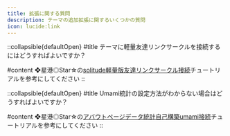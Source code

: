 ```yaml
---
title: 拡張に関する質問
description: テーマの追加拡張に関するいくつかの質問
icon: lucide:link
---
```


::collapsible{defaultOpen}
#title
テーマに軽量友達リンクサークルを接続するにはどうすればよいですか？

#content
❖星港◎Star☆の[solitude軽量版友達リンクサークル接続](https://blog.starsharbor.com/posts/solitude-fclite/)チュートリアルを参考にしてください
::

::collapsible{defaultOpen}
#title
Umami統計の設定方法がわからない場合はどうすればよいですか？

#content
❖星港◎Star☆の[アバウトページデータ統計自己構築umami接続](https://blog.starsharbor.com/posts/solitude-about_umami/)チュートリアルを参考にしてください
::